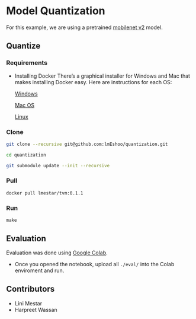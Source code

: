 # Model Quantization

For this example, we are using a pretrained [mobilenet v2](https://github.com/tensorflow/models/tree/master/research/slim/nets/mobilenet) model.

## Quantize

### Requirements
- Installing Docker
There’s a graphical installer for Windows and Mac that makes installing Docker easy. Here are instructions for each OS:

    [Windows](https://docs.docker.com/docker-for-windows/install/)

    [Mac OS](https://docs.docker.com/docker-for-mac/install/)

    [Linux](https://docs.docker.com/engine/installation/linux/docker-ce/ubuntu/)

### Clone 

```bash
git clone --recursive git@github.com:lmEshoo/quantization.git

cd quantization

git submodule update --init --recursive

```

### Pull
```
docker pull lmestar/tvm:0.1.1
```

### Run 
```
make
```

## Evaluation

Evaluation was done using [Google Colab](https://colab.research.google.com/). 

- Once you opened the notebook, upload all `./eval/` into the Colab enviroment and run.


## Contributors

- Lini Mestar
- Harpreet Wassan